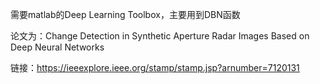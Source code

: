 需要matlab的Deep Learning Toolbox，主要用到DBN函数

论文为：Change Detection in Synthetic Aperture Radar Images Based on Deep Neural Networks

链接：https://ieeexplore.ieee.org/stamp/stamp.jsp?arnumber=7120131
